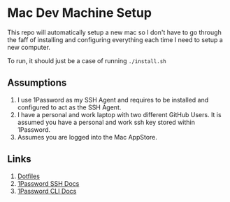 # Mac Dev Machine Setup

This repo will automatically setup a new mac so I don't have to go through the faff of installing and configuring everything each time I need to setup a new computer.

To run, it should just be a case of running `./install.sh`

## Assumptions

1. I use 1Password as my SSH Agent and requires to be installed and configured to act as the SSH Agent.
2. I have a personal and work laptop with two different GitHub Users. It is assumed you have a personal and work ssh key stored within 1Password.
3. Assumes you are logged into the Mac AppStore.

## Links

1. [Dotfiles](https://github.com/mintuz/.dotfiles)
2. [1Password SSH Docs](https://developer.1password.com/docs/ssh)
3. [1Password CLI Docs](https://developer.1password.com/docs/cli/verify)
